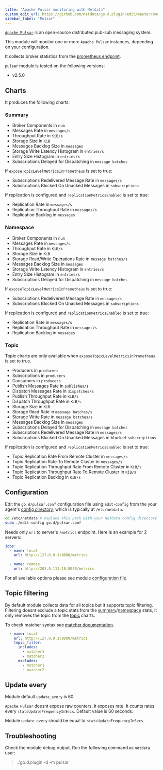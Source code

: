 ```yaml
---
title: "Apache Pulsar monitoring with Netdata"
custom_edit_url: https://github.com/netdata/go.d.plugin/edit/master/modules/pulsar/README.md
sidebar_label: "Pulsar"
---
```




[`Apache Pulsar`](http://pulsar.apache.org/) is an open-source distributed pub-sub messaging system.

This module will monitor one or more `Apache Pulsar` instances, depending on your configuration.

It collects broker statistics from the [prometheus endpoint](https://pulsar.apache.org/docs/en/deploy-monitoring/#broker-stats).

`pulsar` module is tested on the following versions:

-   v2.5.0

## Charts

It produces the following charts:

### Summary

-   Broker Components in `num`
-   Messages Rate in `messages/s`
-   Throughput Rate in `KiB/s`
-   Storage Size in `KiB`
-   Messages Backlog Size in `messages`
-   Storage Write Latency Histogram in `entries/s`
-   Entry Size Histogram in `entries/s`
-   Subscriptions Delayed for Dispatching in `message batches`

If `exposeTopicLevelMetricsInPrometheus` is set to true:

-   Subscriptions Redelivered Message Rate in `messages/s`
-   Subscriptions Blocked On Unacked Messages in `subscriptions`

If replication is configured and `replicationMetricsEnabled` is set to true:

-   Replication Rate in `messages/s`
-   Replication Throughput Rate in `messages/s`
-   Replication Backlog in `messages`

### Namespace

-   Broker Components in `num`
-   Messages Rate in `messages/s`
-   Throughput Rate in `KiB/s`
-   Storage Size in `KiB`
-   Storage Read/Write Operations Rate in `message batches/s`
-   Messages Backlog Size in `messages`
-   Storage Write Latency Histogram in `entries/s`
-   Entry Size Histogram in `entries/s`
-   Subscriptions Delayed for Dispatching in `message batches`

If `exposeTopicLevelMetricsInPrometheus` is set to true:

-   Subscriptions Redelivered Message Rate in `messages/s`
-   Subscriptions Blocked On Unacked Messages in `subscriptions`

If replication is configured and `replicationMetricsEnabled` is set to true:

-   Replication Rate in `messages/s`
-   Replication Throughput Rate in `messages/s`
-   Replication Backlog in `messages`

### Topic

Topic charts are only available when `exposeTopicLevelMetricsInPrometheus` is set to true.

-   Producers in `producers`
-   Subscriptions in `producers`
-   Consumers in `producers`
-   Publish Messages Rate in `publishes/s`
-   Dispatch Messages Rate in `dispatches/s`
-   Publish Throughput Rate in `KiB/s`
-   Dispatch Throughput Rate in `KiB/s`
-   Storage Size in `KiB`
-   Storage Read Rate in `message batches/s`
-   Storage Write Rate in `message batches/s`
-   Messages Backlog Size in `messages`
-   Subscriptions Delayed for Dispatching in `message batches`
-   Subscriptions Redelivered Message Rate in `messages/s`
-   Subscriptions Blocked On Unacked Messages in `blocked subscriptions`

If replication is configured and `replicationMetricsEnabled` is set to true:

-   Topic Replication Rate From Remote Cluster in `messages/s`
-   Topic Replication Rate To Remote Cluster in `messages/s`
-   Topic Replication Throughput Rate From Remote Cluster in `KiB/s`
-   Topic Replication Throughput Rate To Remote Cluster in `KiB/s`
-   Topic Replication Backlog in `KiB/s`

## Configuration

Edit the `go.d/pulsar.conf` configuration file using `edit-config` from the your agent's [config
directory](/guides/step-by-step/docs/step-by-step/step-04#find-your-netdataconf-file), which is typically at `/etc/netdata`.

```bash
cd /etc/netdata # Replace this path with your Netdata config directory
sudo ./edit-config go.d/pulsar.conf
```

Needs only `url` to server's `/metrics` endpoint. Here is an example for 2 servers:

```yaml
jobs:
  - name: local
    url: http://127.0.0.1:8080/metrics
      
  - name: remote
    url: http://203.0.113.10:8080/metrics
```

For all available options please see module [configuration file](https://github.com/netdata/go.d.plugin/blob/master/config/go.d/pulsar.conf).

## Topic filtering

By default module collects data for all topics but it supports topic filtering.
Filtering doesnt exclude a topic stats from the [summary](#summary)/[namespace](#namespace) stats, it only removes the topic from the [topic](#topic) charts.

To check matcher syntax see [matcher documentation](https://github.com/netdata/go.d.plugin/blob/master/pkg/matcher/README.md).

```yaml
  - name: local
    url: http://127.0.0.1:8080/metrics
    topic_filter:
      includes:
        - matcher1
        - matcher2
      excludes:
        - matcher1
        - matcher2
```
## Update every

Module default `update_every` is 60.

`Apache Pulsar` doesnt expose raw counters, it exposes rate. It counts rates every `statsUpdateFrequencyInSecs`.
Default value is 60 seconds.

Module `update_every` should be equal to `statsUpdateFrequencyInSecs`.

## Troubleshooting

Check the module debug output. Run the following command as `netdata` user:

> ./go.d.plugin -d -m pulsar
